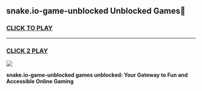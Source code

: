 
## snake.io-game-unblocked Unblocked Games👋
<h3>
<a href="https://news.freeplayer.one?title=snake.io-game-unblocked&ref=16F">CLICK TO PLAY</a></h3>
<hr>

<h3>
<a href="https://news.freeplayer.one?title=snake.io-game-unblocked&ref=16F">CLICK 2 PLAY</a>
  
</h3>

<a href="https://news.freeplayer.one?title=snake.io-game-unblocked&ref=16F/"><img src="https://clearcache.store/games.png"></a>


**snake.io-game-unblocked games unblocked: Your Gateway to Fun and Accessible Online Gaming**
